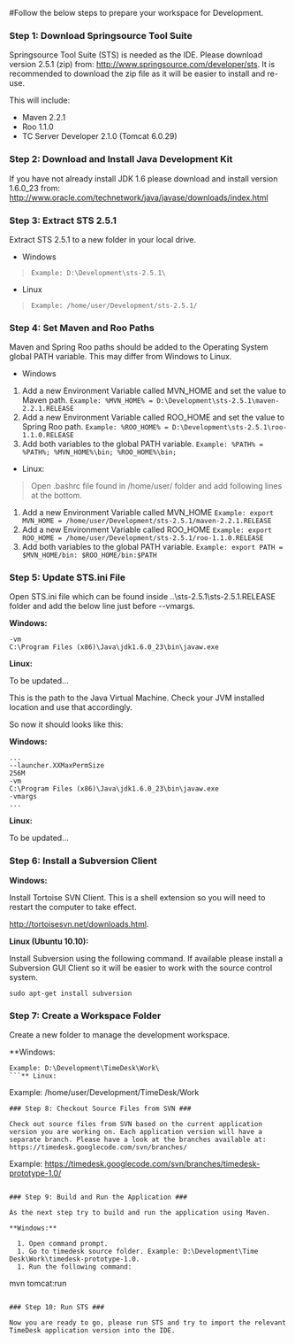 #Follow the below steps to prepare your workspace for Development.


### Step 1: Download Springsource Tool Suite ###

Springsource Tool Suite (STS) is needed as the IDE. Please download version 2.5.1 (zip) from: http://www.springsource.com/developer/sts. It is recommended to download the zip file as it will be easier to install and re-use.

This will include:

  * Maven 2.2.1
  * Roo 1.1.0
  * TC Server Developer 2.1.0 (Tomcat 6.0.29)

### Step 2: Download and Install Java Development Kit ###

If you have not already install JDK 1.6 please download and install version 1.6.0\_23 from: http://www.oracle.com/technetwork/java/javase/downloads/index.html

### Step 3: Extract STS 2.5.1 ###

Extract STS 2.5.1 to a new folder in your local drive.

  * Windows

> `Example: D:\Development\sts-2.5.1\`

  * Linux

> `Example: /home/user/Development/sts-2.5.1/`

### Step 4: Set Maven and Roo Paths ###

Maven and Spring Roo paths should be added to the Operating System global PATH variable. This may differ from Windows to Linux.

  * Windows

  1. Add a new Environment Variable called MVN\_HOME and set the value to Maven path. `Example: %MVN_HOME% = D:\Development\sts-2.5.1\maven-2.2.1.RELEASE`
  1. Add a new Environment Variable called ROO\_HOME and set the value to Spring Roo path. `Example: %ROO_HOME% = D:\Development\sts-2.5.1\roo-1.1.0.RELEASE`
  1. Add both variables to the global PATH variable. `Example: %PATH% = %PATH%; %MVN_HOME%\bin; %ROO_HOME%\bin;`

  * Linux:

> Open .bashrc file found in /home/user/ folder and add following lines at the bottom.

  1. Add a new Environment Variable called MVN\_HOME `Example: export MVN_HOME = /home/user/Development/sts-2.5.1/maven-2.2.1.RELEASE`
  1. Add a new Environment Variable called ROO\_HOME `Example: export ROO_HOME = /home/user/Development/sts-2.5.1/roo-1.1.0.RELEASE`
  1. Add both variables to the global PATH variable. `Example: export PATH = $MVN_HOME/bin: $ROO_HOME/bin:$PATH`

### Step 5: Update STS.ini File ###

Open STS.ini file which can be found inside ..\sts-2.5.1\sts-2.5.1.RELEASE folder and add the below line just before --vmargs.

**Windows:**

```
-vm
C:\Program Files (x86)\Java\jdk1.6.0_23\bin\javaw.exe
```

**Linux:**

To be updated...

This is the path to the Java Virtual Machine. Check your JVM installed location and use that accordingly.

So now it should looks like this:

**Windows:**

```
...
--launcher.XXMaxPermSize
256M
-vm
C:\Program Files (x86)\Java\jdk1.6.0_23\bin\javaw.exe
-vmargs
...
```

**Linux:**

To be updated...

### Step 6: Install a Subversion Client ###

**Windows:**

Install Tortoise SVN Client. This is a shell extension so you will need to restart the computer to take effect.

http://tortoisesvn.net/downloads.html.

**Linux (Ubuntu 10.10):**

Install Subversion using the following command. If available please install a Subversion GUI Client so it will be easier to work with the source control system.

```
sudo apt-get install subversion
```

### Step 7: Create a Workspace Folder ###

Create a new folder to manage the development workspace.

**Windows:
```
Example: D:\Development\TimeDesk\Work\
```** Linux:
```
Example: /home/user/Development/TimeDesk/Work
```
### Step 8: Checkout Source Files from SVN ###

Check out source files from SVN based on the current application version you are working on. Each application version will have a separate branch. Please have a look at the branches available at: https://timedesk.googlecode.com/svn/branches/
```
Example: https://timedesk.googlecode.com/svn/branches/timedesk-prototype-1.0/
```

### Step 9: Build and Run the Application ###

As the next step try to build and run the application using Maven.

**Windows:**

  1. Open command prompt.
  1. Go to timedesk source folder. Example: D:\Development\Time Desk\Work\timedesk-prototype-1.0.
  1. Run the following command:
```
mvn tomcat:run
```

### Step 10: Run STS ###

Now you are ready to go, please run STS and try to import the relevant TimeDesk application version into the IDE.